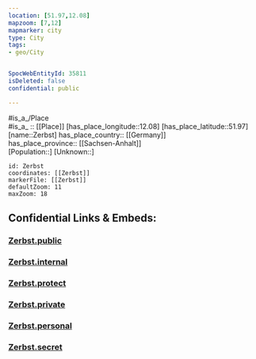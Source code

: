 ```yaml
---
location: [51.97,12.08] 
mapzoom: [7,12] 
mapmarker: city 
type: City
tags:
- geo/City


SpocWebEntityId: 35811
isDeleted: false
confidential: public

---
```

#is_a_/Place  
#is_a_ :: [[Place]] 
[has_place_longitude::12.08] 
[has_place_latitude::51.97] 
[name::Zerbst] 
has_place_country:: [[Germany]]  
has_place_province:: [[Sachsen-Anhalt]]  
[Population::] 
[Unknown::] 


```leaflet
id: Zerbst
coordinates: [[Zerbst]] 
markerFile: [[Zerbst]] 
defaultZoom: 11 
maxZoom: 18
```


## Confidential Links & Embeds: 

### [Zerbst.public](/_public/\Earth\Continent\Europe\Europe~Central\Germany\Germany~East\Sachsen-Anhalt\counties~SA\Anhalt-Bitterfeld\cities~Bitterfeld\Zerbst_Anhalt\CityZerbst.public.md) 

### [Zerbst.internal](/_internal/\Earth\Continent\Europe\Europe~Central\Germany\Germany~East\Sachsen-Anhalt\counties~SA\Anhalt-Bitterfeld\cities~Bitterfeld\Zerbst_Anhalt\CityZerbst.internal.md) 

### [Zerbst.protect](/_protect/\Earth\Continent\Europe\Europe~Central\Germany\Germany~East\Sachsen-Anhalt\counties~SA\Anhalt-Bitterfeld\cities~Bitterfeld\Zerbst_Anhalt\CityZerbst.protect.md) 

### [Zerbst.private](/_private/\Earth\Continent\Europe\Europe~Central\Germany\Germany~East\Sachsen-Anhalt\counties~SA\Anhalt-Bitterfeld\cities~Bitterfeld\Zerbst_Anhalt\CityZerbst.private.md) 

### [Zerbst.personal](/_personal/\Earth\Continent\Europe\Europe~Central\Germany\Germany~East\Sachsen-Anhalt\counties~SA\Anhalt-Bitterfeld\cities~Bitterfeld\Zerbst_Anhalt\CityZerbst.personal.md) 

### [Zerbst.secret](/_secret/\Earth\Continent\Europe\Europe~Central\Germany\Germany~East\Sachsen-Anhalt\counties~SA\Anhalt-Bitterfeld\cities~Bitterfeld\Zerbst_Anhalt\CityZerbst.secret.md)

